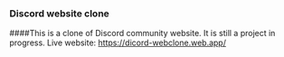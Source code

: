 ### Discord website clone
####This is a clone of Discord community website. It is still a project in progress.
Live website: https://dicord-webclone.web.app/
